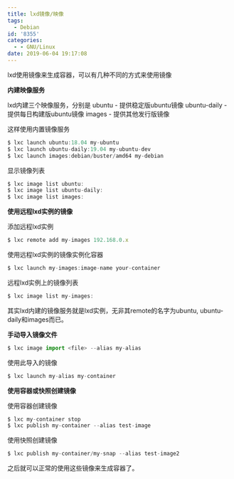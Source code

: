 ```yaml
---
title: lxd镜像/映像
tags:
  - Debian
id: '8355'
categories:
  - - GNU/Linux
date: 2019-06-04 19:17:08
---
```



<!-- more -->
lxd使用镜像来生成容器，可以有几种不同的方式来使用镜像

**内建映像服务**

lxd内建三个映像服务，分别是
ubuntu - 提供稳定版ubuntu镜像
ubuntu-daily - 提供每日构建版ubuntu镜像
images - 提供其他发行版镜像

这样使用内置镜像服务
```js
$ lxc launch ubuntu:18.04 my-ubuntu
$ lxc launch ubuntu-daily:19.04 my-ubuntu-dev
$ lxc launch images:debian/buster/amd64 my-debian
```

显示镜像列表
```js
$ lxc image list ubuntu:
$ lxc image list ubuntu-daily:
$ lxc image list images:
```

**使用远程lxd实例的镜像**

添加远程lxd实例
```js
$ lxc remote add my-images 192.168.0.x
```

使用远程lxd实例的镜像实例化容器
```js
$ lxc launch my-images:image-name your-container
```

远程lxd实例上的镜像列表
```js
$ lxc image list my-images:
```

其实lxd内建的镜像服务就是lxd实例，无非其remote的名字为ubuntu, ubuntu-daily和images而已。

**手动导入镜像文件**

```js
$ lxc image import <file> --alias my-alias
```

使用此导入的镜像
```js
$ lxc launch my-alias my-container
```

**使用容器或快照创建镜像**

使用容器创建镜像
```js
$ lxc my-container stop
$ lxc publish my-container --alias test-image
```

使用快照创建镜像
```js
$ lxc publish my-container/my-snap --alias test-image2
```

之后就可以正常的使用这些镜像来生成容器了。